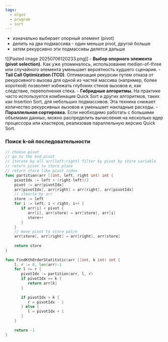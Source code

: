 ```yaml
---
tags:
  - algos
  - program
  - sort
---
```


- изначально выбирает опорный элемент (pivot)
- делить на два подмассива - один меньше pivot, другой больше
- затем рекурсивно эти подмассивы делятся дальше

 ![[Pasted image 20250706120233.png]]
	 - **Выбор опорного элемента (pivot selection).** Как уже упоминалось, использование median-of-three или случайного элемента уменьшает вероятность худшего сценария.
	- **Tail Call Optimization (TCO)**. Оптимизация рекурсии путем отказа от рекурсивного вызова для одной из частей массива (например, более короткой) позволяет избежать глубоких стеков вызовов и, как следствие, переполнения стека.
	- **Гибридные алгоритмы.** На практике часто используется комбинация Quick Sort и других алгоритмов, таких как Insertion Sort, для небольших подмассивов. Эта техника снижает количество рекурсивных вызовов и уменьшает накладные расходы.
	- **Параллельная сортировка.** Если необходимо работать с большими объемами данных, можно распределить вычисления на несколько ядер процессора или кластеров, реализовав параллельную версию Quick Sort.


### Поиск k-ой последовательности
```go
// choose pivot  
// go to the end pivot  
// iterate by all arr[left:right] filter by pivot by store variable  
// return pivot to store place  
// return store like pivot index  
func partition(arr []int, left, right int) int {  
    pivotIdx := left + (right-left)/2  
    pivot := arr[pivotIdx]  
    arr[pivotIdx], arr[right] = arr[right], arr[pivotIdx]  
    // itearte by arr  
    store := left  
    for i := left; i < right; i++ {  
       if arr[i] < pivot {  
          arr[i], arr[store] = arr[store], arr[i]  
          store++  
       }  
    }  
    // move pivot to store palce  
    arr[store], arr[right] = arr[right], arr[store]  
  
    return store  
}
  
func FindKthOrderStatitstic(arr []int, k int) int {  
    l, r := 0, len(arr)-1  
    for l <= r {  
       pivotIdx := partition(arr, l, r)  
       if pivotIdx == k {  
          return arr[k]  
       }  
  
       if pivotIdx > k {  
          r = pivotIdx - 1  
       } else {  
          l = pivotIdx + 1  
       }  
    }  
  
    return -1  
}
```